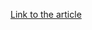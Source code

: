 [Link to the article](https://www.malwarebytes.com/blog/threat-intelligence/2023/01/crypto-inspired-magecart-skimmer-surfaces-via-digital-crime-haven)
